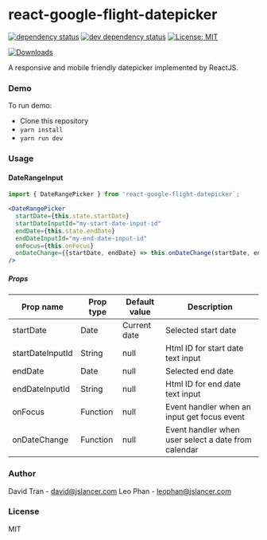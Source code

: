# react-google-flight-datepicker
[![dependency status][deps-svg]][deps-url]
[![dev dependency status][dev-deps-svg]][dev-deps-url]
[![License: MIT](https://img.shields.io/badge/License-MIT-yellow.svg)](https://opensource.org/licenses/MIT)


[![Downloads][downloads-image]][downloads-url]

A responsive and mobile friendly datepicker implemented by ReactJS.

### Demo
To run demo:
- Clone this repository
- `yarn install`
- `yarn run dev`

### Usage

#### DateRangeInput
```jsx
import { DateRangePicker } from 'react-google-flight-datepicker`;

<DateRangePicker
  startDate={this.state.startDate}
  startDateInputId="my-start-date-input-id"
  endDate={this.state.endDate}
  endDateInputId="my-end-date-input-id"
  onFocus={this.onFocus}
  onDateChange={{startDate, endDate} => this.onDateChange(startDate, endDate)}
/>
```
##### Props
|Prop name|Prop type|Default value|Description|
|---------|---------|-------------|-----------|
|startDate|Date     |Current date |Selected start date|
|startDateInputId|String|null|Html ID for start date text input|
|endDate  |Date     |null         |Selected end date|
|endDateInputId|String|null|Html ID for end date text input|
|onFocus|Function|null|Event handler when an input get focus event|
|onDateChange|Function|null|Event handler when user select a date from calendar|

### Author
David Tran - david@jslancer.com
Leo Phan - leophan@jslancer.com

### License
MIT

[package-url]: https://npmjs.org/package/react-google-flight-datepicker
[npm-version-svg]: http://versionbadg.es/jslancerteam/react-google-flight-datepicker.svg
[deps-svg]: https://david-dm.org/jslancerteam/react-google-flight-datepicker.svg
[deps-url]: https://david-dm.org/jslancerteam/react-google-flight-datepicker
[dev-deps-svg]: https://david-dm.org/jslancerteam/react-google-flight-datepicker/dev-status.svg
[dev-deps-url]: https://david-dm.org/jslancerteam/react-google-flight-datepicker#info=devDependencies
[downloads-image]: http://img.shields.io/npm/dm/react-google-flight-datepicker.svg
[downloads-url]: http://npm-stat.com/charts.html?package=react-google-flight-datepicker